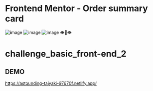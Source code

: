 # Frontend Mentor - Order summary card
![image](https://github.com/boytur/challenge_basic_front-end_2/assets/104257779/8cae6964-a7a0-4c47-baf3-9be980e1f312)
![image](https://github.com/boytur/challenge_basic_front-end_2/assets/104257779/fbb8a78a-dfd4-4d7d-9a00-34ce06e2eeef)
![image](https://github.com/boytur/challenge_basic_front-end_2/assets/104257779/204b0a42-c4d1-4e10-a2d2-65d688fa2115)
👁️🫦👁️
# challenge_basic_front-end_2
## DEMO 
https://astounding-taiyaki-97670f.netlify.app/
